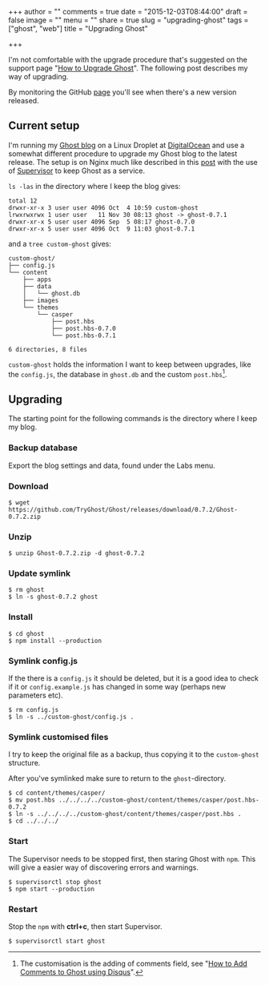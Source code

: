 +++
author = ""
comments = true
date = "2015-12-03T08:44:00"
draft = false
image = ""
menu = ""
share = true
slug = "upgrading-ghost"
tags = ["ghost", "web"]
title = "Upgrading Ghost"

+++

I'm not comfortable with the upgrade procedure that's suggested on the support page "[How to Upgrade Ghost](http://support.ghost.org/how-to-upgrade/)". The following post describes my way of upgrading.

By monitoring the GitHub [page](https://github.com/TryGhost/Ghost/releases) you'll see when there's a new version released.

## Current setup
I'm running my [Ghost blog](https://ghost.org/) on a Linux Droplet at [DigitalOcean](https://www.digitalocean.com/) and use a somewhat different procedure to upgrade my Ghost blog to the latest release. The setup is on Nginx much like described in this [post](https://www.howtoinstallghost.com/how-to-host-ghost-on-a-nginx-subdomain/) with the use of [Supervisor](http://docs.ghost.org/pl/installation/deploy/#supervisor-(http://supervisord.org/)) to keep Ghost as a service.

`ls -las` in the directory where I keep the blog gives:
```
total 12
drwxr-xr-x 3 user user 4096 Oct  4 10:59 custom-ghost
lrwxrwxrwx 1 user user   11 Nov 30 08:13 ghost -> ghost-0.7.1
drwxr-xr-x 5 user user 4096 Sep  5 08:17 ghost-0.7.0
drwxr-xr-x 5 user user 4096 Oct  9 11:03 ghost-0.7.1
```
and a `tree custom-ghost` gives:
```
custom-ghost/
├── config.js
└── content
    ├── apps
    ├── data
    │   └── ghost.db
    ├── images
    └── themes
        └── casper
            ├── post.hbs
            ├── post.hbs-0.7.0
            └── post.hbs-0.7.1

6 directories, 8 files
```

`custom-ghost` holds the information I want to keep between upgrades, like the `config.js`, the database in `ghost.db` and the custom `post.hbs`[^n].

## Upgrading

The starting point for the following commands is the directory where I keep my blog.

### Backup database
Export the blog settings and data, found under the Labs menu.

### Download
```
$ wget https://github.com/TryGhost/Ghost/releases/download/0.7.2/Ghost-0.7.2.zip
```

### Unzip
```
$ unzip Ghost-0.7.2.zip -d ghost-0.7.2
```

### Update symlink
```
$ rm ghost
$ ln -s ghost-0.7.2 ghost
```

### Install
```
$ cd ghost
$ npm install --production
```

### Symlink config.js
If the there is a `config.js` it should be deleted, but it is a good idea to check if it or `config.example.js` has changed in some way (perhaps new parameters etc).
```
$ rm config.js
$ ln -s ../custom-ghost/config.js .
```

### Symlink customised files
I try to keep the original file as a backup, thus copying it to the `custom-ghost` structure.

After you've symlinked make sure to return to the `ghost`-directory.

```
$ cd content/themes/casper/
$ mv post.hbs ../../../../custom-ghost/content/themes/casper/post.hbs-0.7.2
$ ln -s ../../../../custom-ghost/content/themes/casper/post.hbs .
$ cd ../../../
```

### Start
The Supervisor needs to be stopped first, then staring Ghost with `npm`. This will give a easier way of discovering errors and warnings.

```
$ supervisorctl stop ghost
$ npm start --production
```

### Restart
Stop the `npm` with **ctrl+c**, then start Supervisor.

```
$ supervisorctl start ghost
```

[^n]: The customisation is the adding of comments field, see "[How to Add Comments to Ghost using Disqus](https://www.ghostforbeginners.com/how-to-enable-comments-on-a-ghost-blog/)".
